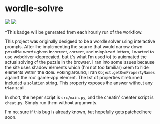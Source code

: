 wordle-solvre
=============

![](https://byob.yarr.is/jamesalbert/wordle-solvre/wordle)
![](https://byob.yarr.is/jamesalbert/wordle-solvre/sweardle)

^This badge will be generated from each hourly run of the workflow.

This project was originally designed to be a wordle solver using interactive prompts. After the implementing the source that would narrow down possible words given incorrect, correct, and misplaced letters, I wanted to use webdriver (deprecated, but it's what I'm used to) to automated the actual solving of the puzzle in the browser. I ran into some issues because the site uses shadow elements which (I'm not too familiar) seem to hide elements within the dom. Poking around, I ran `Object.getOwnPropertyNames` against the root game-app element. The list of properties it returned included a `solution` string. This property exposes the answer without any tries at all.

In short, the helper script is `src/main.py`, and the cheatin' cheater script is `cheat.py`. Simply run them without arguments.

I'm not sure if this bug is already known, but hopefully gets patched here soon. 